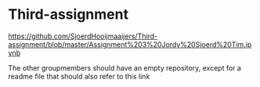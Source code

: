# Third-assignment
https://github.com/SjoerdHooijmaaijers/Third-assignment/blob/master/Assignment%203%20Jordy%20Sjoerd%20Tim.ipynb

The other groupmembers should have an empty repository, except for a readme file that should also refer to this link
